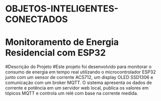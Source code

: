 # OBJETOS-INTELIGENTES-CONECTADOS
# Monitoramento de Energia Residencial com ESP32
#Descrição do Projeto
#Este projeto foi desenvolvido para monitorar o consumo de energia em tempo real utilizando o microcontrolador ESP32 junto com um sensor de corrente ACS712, um display OLED SSD1306 e comunicação com um broker MQTT. O sistema apresenta os dados de corrente e potência em um servidor web local, publica os valores em tópicos MQTT e controla um relé com base na corrente medida.
